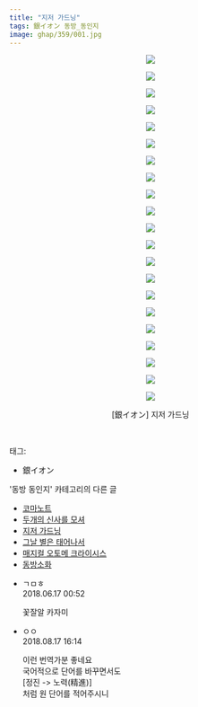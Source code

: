 ```yaml
---
title: "지저 가드닝"
tags: 銀イオン 동방_동인지
image: ghap/359/001.jpg
---
```

<div class="article">
<p style="text-align: center; clear: none; float: none;"><img src="{{ site.nasurl }}/ghap/359/001.jpg"/></p>
<p style="text-align: center; clear: none; float: none;"><img src="{{ site.nasurl }}/ghap/359/002.jpg"/></p>
<p style="text-align: center; clear: none; float: none;"><img src="{{ site.nasurl }}/ghap/359/003.jpg"/></p>
<p style="text-align: center; clear: none; float: none;"><img src="{{ site.nasurl }}/ghap/359/004.jpg"/></p>
<p style="text-align: center; clear: none; float: none;"><img src="{{ site.nasurl }}/ghap/359/005.jpg"/></p>
<p style="text-align: center; clear: none; float: none;"><img src="{{ site.nasurl }}/ghap/359/006.jpg"/></p>
<p style="text-align: center; clear: none; float: none;"><img src="{{ site.nasurl }}/ghap/359/007.jpg"/></p>
<p style="text-align: center; clear: none; float: none;"><img src="{{ site.nasurl }}/ghap/359/008.jpg"/></p>
<p style="text-align: center; clear: none; float: none;"><img src="{{ site.nasurl }}/ghap/359/009.jpg"/></p>
<p style="text-align: center; clear: none; float: none;"><img src="{{ site.nasurl }}/ghap/359/010.jpg"/></p>
<p style="text-align: center; clear: none; float: none;"><img src="{{ site.nasurl }}/ghap/359/011.jpg"/></p>
<p style="text-align: center; clear: none; float: none;"><img src="{{ site.nasurl }}/ghap/359/012.jpg"/></p>
<p style="text-align: center; clear: none; float: none;"><img src="{{ site.nasurl }}/ghap/359/013.jpg"/></p>
<p style="text-align: center; clear: none; float: none;"><img src="{{ site.nasurl }}/ghap/359/014.jpg"/></p>
<p style="text-align: center; clear: none; float: none;"><img src="{{ site.nasurl }}/ghap/359/015.jpg"/></p>
<p style="text-align: center; clear: none; float: none;"><img src="{{ site.nasurl }}/ghap/359/016.jpg"/></p>
<p style="text-align: center; clear: none; float: none;"><img src="{{ site.nasurl }}/ghap/359/017.jpg"/></p>
<p style="text-align: center; clear: none; float: none;"><img src="{{ site.nasurl }}/ghap/359/018.jpg"/></p>
<p style="text-align: center; clear: none; float: none;"><img src="{{ site.nasurl }}/ghap/359/019.jpg"/></p>
<p style="text-align: center; clear: none; float: none;"><img src="{{ site.nasurl }}/ghap/359/020.jpg"/></p>
<p style="text-align: center; clear: none; float: none;"><img src="{{ site.nasurl }}/ghap/359/021.jpg"/></p>
<p style="text-align: center; clear: none; float: none;">[銀イオン] 지저 가드닝</p>
<p><br/></p>
</div><div class="tagTrail">
<p>태그: </p>
<ul>
<li>銀イオン</li>
</ul>
</div><div class="another">
<p>'동방 동인지' 카테고리의 다른 글</p>
<ul>
<li><a href="/2016-06-20-ghap_361">코마노트</a></li>
<li><a href="/2016-06-20-ghap_360">두개의 신사를 모셔</a></li>
<li><a href="/2016-06-20-ghap_359">지저 가드닝</a></li>
<li><a href="/2016-06-20-ghap_358">그날 별은 태어나서</a></li>
<li><a href="/2016-06-20-ghap_357">매지컬 오토메 크라이시스</a></li>
<li><a href="/2016-06-20-ghap_356">동방소화</a></li>
</ul>
</div><div class="cb_module cb_fluid">
<div class="cb_wrt cb_profile">
<div class="comment">
<ul>
<li class="cb_thumb_off" id="comment15271673">
<div class="cb_comment_area">
<div class="cb_info_area">
<div class="cb_section">
<span class="cb_nick_name">ㄱㅁㅎ</span>
</div>
<div class="cb_section">
<span class="cb_date">2018.06.17 00:52 </span>
</div>
</div>
<div class="cb_dsc_comment">
<p class="cb_dsc">
											꽃잘알 카자미
										</p>
</div>
</div></li>
<li class="cb_thumb_off" id="comment15310882">
<div class="cb_comment_area">
<div class="cb_info_area">
<div class="cb_section">
<span class="cb_nick_name">ㅇㅇ</span>
</div>
<div class="cb_section">
<span class="cb_date">2018.08.17 16:14 </span>
</div>
</div>
<div class="cb_dsc_comment">
<p class="cb_dsc">
											이런 번역가분 좋네요<br/>
국어적으로 단어를 바꾸면서도<br/>
[정진 -&gt; 노력(精進)]<br/>
처럼 원 단어를 적어주시니
										</p>
</div>
</div></li>
</ul>
</div>
</div><!-- commentList close -->
</div>